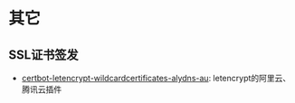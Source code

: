# 其它

## SSL证书签发

* [certbot-letencrypt-wildcardcertificates-alydns-au](https://github.com/ywdblog/certbot-letencrypt-wildcardcertificates-alydns-au):  letencrypt的阿里云、腾讯云插件
